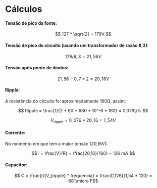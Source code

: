 
# Cálculos

#### Tensão de pico da fonte: 
$$ 127 * \sqrt{2} = 179V $$

#### Tensão de pico do circuito (usando um transformador de razão 8,3):

$$ 179 / 8,3 = 21,56V $$

#### Tensão após ponte de diodos: 
$$ 21,56 - 0,7 * 2 = 20,16V $$

#### Ripple:
A resistência do circuito foi aproximadamente 160Ω, assim:

$$ Ripple = \frac{1}{2 * 60 * 680 * 10^-6 * 160} = 0,076\\% $$

$$ V_{ripple} = 0,076 * 20,16 = 1,54V $$

#### Corrente:
No momento em que tem a maior tensão (20,16V):

$$ i = \frac{V}{R} = \frac{20,16}{160} = 126 mA $$

#### Capacitor:
$$ C = \frac{i}{V_{ripple} * frequencia} = \frac{0,126}{1,54 * 120} = 681\micro F$$
